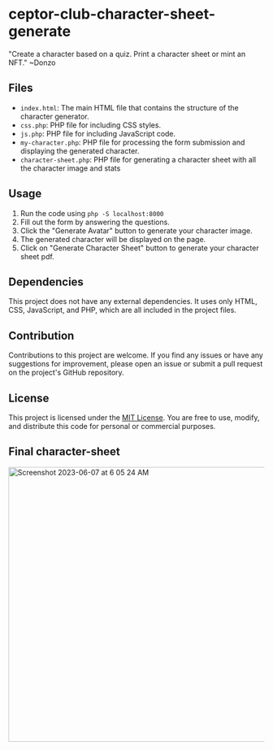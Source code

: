 # ceptor-club-character-sheet-generate

"Create a character based on a quiz. Print a character sheet or mint an NFT." ~Donzo

## Files

- `index.html`: The main HTML file that contains the structure of the character generator.
- `css.php`: PHP file for including CSS styles.
- `js.php`: PHP file for including JavaScript code.
- `my-character.php`: PHP file for processing the form submission and displaying the generated character.
- `character-sheet.php`: PHP file for generating a character sheet with all the character image and stats

## Usage

1. Run the code using `php -S localhost:8000`
2. Fill out the form by answering the questions.
3. Click the "Generate Avatar" button to generate your character image.
4. The generated character will be displayed on the page.
5. Click on "Generate Character Sheet" button to generate your character sheet pdf.

## Dependencies

This project does not have any external dependencies. It uses only HTML, CSS, JavaScript, and PHP, which are all included in the project files.

## Contribution

Contributions to this project are welcome. If you find any issues or have any suggestions for improvement, please open an issue or submit a pull request on the project's GitHub repository.

## License

This project is licensed under the [MIT License](https://opensource.org/licenses/MIT). You are free to use, modify, and distribute this code for personal or commercial purposes.

## Final character-sheet
<img width="541" alt="Screenshot 2023-06-07 at 6 05 24 AM" src="https://github.com/ceptor-club/ceptor-club-character-sheet-generate/assets/73076997/a275511a-d2be-4093-a66b-6069d90d01c6">
